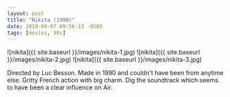 ```yaml
---
layout: post
title: "Nikita (1990)"
date: 2019-08-07 09:56:13 -0500
tags: [movies, 90s]
---
```


![nikita]({{ site.baseurl }}/images/nikita-1.jpg)
![nikita]({{ site.baseurl }}/images/nikita-2.jpg)
![nikita]({{ site.baseurl }}/images/nikita-3.jpg)

Directed by Luc Besson. Made in 1990 and couldn't have been from anytime else.
Gritty French action with big charm. Dig the soundtrack which seems to have
been a clear influence on Air.
